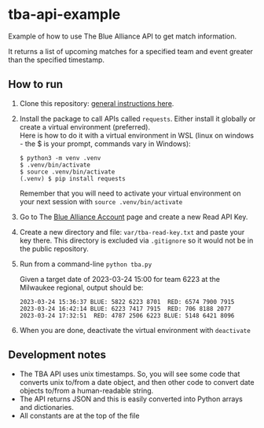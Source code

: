 # tba-api-example
Example of how to use The Blue Alliance API to get match information.

It returns a list of upcoming matches for a specified team and event greater than the specified timestamp.

## How to run
1. Clone this repository: [general instructions here](https://docs.github.com/en/repositories/creating-and-managing-repositories/cloning-a-repository).
2. Install the package to call APIs called `requests`.  Either install it globally or create a virtual environment (preferred).  
    Here is how to do it with a virtual environment in WSL (linux on windows - the $ is your prompt, commands vary in Windows):
    ```
    $ python3 -m venv .venv
    $ .venv/bin/activate
    $ source .venv/bin/activate
    (.venv) $ pip install requests
    ```
    Remember that you will need to activate your virtual environment on your next session with `source .venv/bin/activate`
3. Go to The [Blue Alliance Account](https://www.thebluealliance.com/account) page and create a new Read API Key.
4. Create a new directory and file: `var/tba-read-key.txt` and paste your key there.  This directory is excluded via `.gitignore` so it would not be in the public repository.
5. Run from a command-line `python tba.py`

    Given a target date of 2023-03-24 15:00 for team 6223 at the Milwaukee regional, output should be:
    ```
    2023-03-24 15:36:37 BLUE: 5822 6223 8701  RED: 6574 7900 7915
    2023-03-24 16:42:14 BLUE: 6223 7417 7915  RED: 706 8188 2077
    2023-03-24 17:32:51  RED: 4787 2506 6223 BLUE: 5148 6421 8096
    ```
6. When you are done, deactivate the virtual environment with `deactivate`

## Development notes
* The TBA API uses unix timestamps.  So, you will see some code that converts unix to/from a date object, and then other code to convert date objects to/from a human-readable string.
* The API returns JSON and this is easily converted into Python arrays and dictionaries.
* All constants are at the top of the file